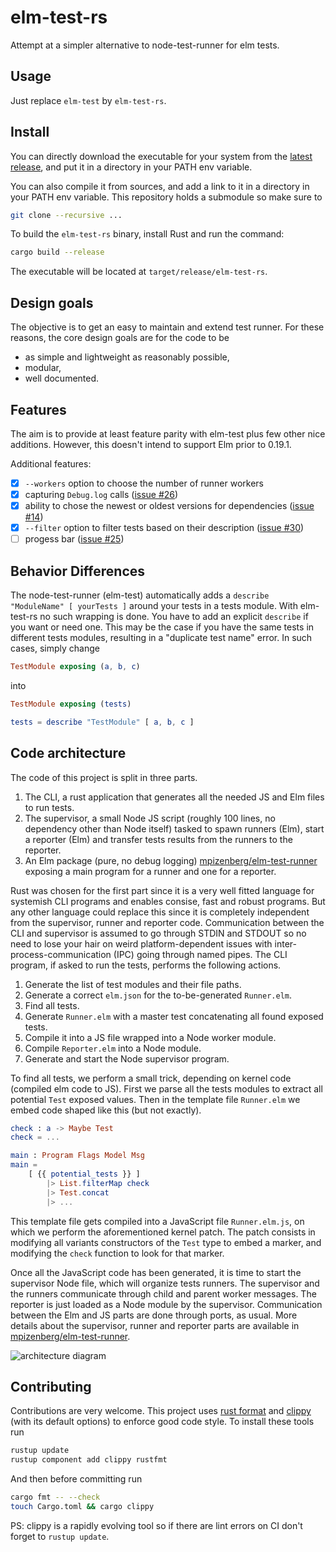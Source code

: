 # elm-test-rs

Attempt at a simpler alternative to node-test-runner for elm tests.


## Usage

Just replace `elm-test` by `elm-test-rs`.


## Install

You can directly download the executable for your system
from the [latest release](https://github.com/mpizenberg/elm-test-rs/releases),
and put it in a directory in your PATH env variable.

You can also compile it from sources,
and add a link to it in a directory in your PATH env variable.
This repository holds a submodule so make sure to

```sh
git clone --recursive ...
```

To build the `elm-test-rs` binary, install Rust and run the command:

```sh
cargo build --release
```

The executable will be located at `target/release/elm-test-rs`.


## Design goals

The objective is to get an easy to maintain and extend test runner.
For these reasons, the core design goals are for the code to be

- as simple and lightweight as reasonably possible,
- modular,
- well documented.


## Features

The aim is to provide at least feature parity with elm-test
plus few other nice additions.
However, this doesn't intend to support Elm prior to 0.19.1.

Additional features:

 - [x] `--workers` option to choose the number of runner workers
 - [x] capturing `Debug.log` calls ([issue #26][capture-log])
 - [x] ability to chose the newest or oldest versions for dependencies ([issue #14][version-strat])
 - [x] `--filter` option to filter tests based on their description ([issue #30][filter])
 - [ ] progess bar ([issue #25][progress-bar])

[capture-log]: https://github.com/mpizenberg/elm-test-rs/issues/26
[version-strat]: https://github.com/mpizenberg/elm-test-rs/issues/14
[filter]: https://github.com/mpizenberg/elm-test-rs/issues/30
[progress-bar]: https://github.com/mpizenberg/elm-test-rs/issues/25


## Behavior Differences

The node-test-runner (elm-test) automatically adds a
`describe "ModuleName" [ yourTests ]` around your tests in a tests module.
With elm-test-rs no such wrapping is done.
You have to add an explicit `describe` if you want or need one.
This may be the case if you have the same tests in different tests modules,
resulting in a "duplicate test name" error.
In such cases, simply change

```elm
TestModule exposing (a, b, c)
```

into

```elm
TestModule exposing (tests)

tests = describe "TestModule" [ a, b, c ]
```


## Code architecture

The code of this project is split in three parts.

 1. The CLI, a rust application that generates all the needed JS and Elm files to run tests.
 2. The supervisor, a small Node JS script
    (roughly 100 lines, no dependency other than Node itself)
    tasked to spawn runners (Elm), start a reporter (Elm)
    and transfer tests results from the runners to the reporter.
 3. An Elm package (pure, no debug logging) [mpizenberg/elm-test-runner][elm-test-runner]
    exposing a main program for a runner and one for a reporter.

Rust was chosen for the first part since it is a very well fitted language
for systemish CLI programs and enables consise, fast and robust programs.
But any other language could replace this since it is completely independent
from the supervisor, runner and reporter code.
Communication between the CLI and supervisor is assumed to go through STDIN and STDOUT
so no need to lose your hair on weird platform-dependent issues
with inter-process-communication (IPC) going through named pipes.
The CLI program, if asked to run the tests, performs the following actions.

 1. Generate the list of test modules and their file paths.
 1. Generate a correct `elm.json` for the to-be-generated `Runner.elm`.
 1. Find all tests.
 1. Generate `Runner.elm` with a master test concatenating all found exposed tests.
 1. Compile it into a JS file wrapped into a Node worker module.
 1. Compile `Reporter.elm` into a Node module.
 1. Generate and start the Node supervisor program.

To find all tests, we perform a small trick, depending on kernel code (compiled elm code to JS).
First we parse all the tests modules to extract all potential `Test` exposed values.
Then in the template file `Runner.elm` we embed code shaped like this (but not exactly).

```elm
check : a -> Maybe Test
check = ...

main : Program Flags Model Msg
main =
    [ {{ potential_tests }} ]
        |> List.filterMap check
        |> Test.concat
        |> ...
```

This template file gets compiled into a JavaScript file `Runner.elm.js`,
on which we perform the aforementioned kernel patch.
The patch consists in modifying all variants constructors of the `Test` type
to embed a marker, and modifying the `check` function to look for that marker.

Once all the JavaScript code has been generated, it is time to start
the supervisor Node file, which will organize tests runners.
The supervisor and the runners communicate through child and parent worker messages.
The reporter is just loaded as a Node module by the supervisor.
Communication between the Elm and JS parts are done through ports, as usual.
More details about the supervisor, runner and reporter parts are available
in [mpizenberg/elm-test-runner][elm-test-runner].

![architecture diagram][diagram]

[diagram]: https://mpizenberg.github.io/resources/elm-test-rs/elm-test-rs.png
[elm-test-runner]: https://github.com/mpizenberg/elm-test-runner


## Contributing

Contributions are very welcome.
This project uses [rust format][rustfmt] and [clippy][clippy] (with its default options) to enforce good code style.
To install these tools run

```bash
rustup update
rustup component add clippy rustfmt
```

And then before committing run

```bash
cargo fmt -- --check
touch Cargo.toml && cargo clippy
```

PS: clippy is a rapidly evolving tool so if there are lint errors on CI
don't forget to `rustup update`.

[rustfmt]: https://github.com/rust-lang/rustfmt
[clippy]: https://github.com/rust-lang/rust-clippy
